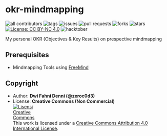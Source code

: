 # okr-mindmapping

![all contributors](https://img.shields.io/github/contributors/zeroc0d3/okr-mindmapping)
![tags](https://img.shields.io/github/v/tag/zeroc0d3/okr-mindmapping?sort=semver)
![issues](https://img.shields.io/github/issues/zeroc0d3/okr-mindmapping)
![pull requests](https://img.shields.io/github/issues-pr/zeroc0d3/okr-mindmapping)
![forks](https://img.shields.io/github/forks/zeroc0d3/okr-mindmapping)
![stars](https://img.shields.io/github/stars/zeroc0d3/okr-mindmapping)
[![License: CC BY-NC 4.0](https://img.shields.io/badge/License-CC%20BY--NC%204.0-lightgrey.svg)](https://creativecommons.org/licenses/by-nc/4.0/)
![hacktober](https://img.shields.io/github/hacktoberfest/2020/zeroc0d3/okr-mindmapping)

My personal OKR (Objectives & Key Results) on prespective mindmapping

## Prerequisites
* Mindmapping Tools using [FreeMind](https://sourceforge.net/projects/freemind/)

## Copyright
* Author: **Dwi Fahni Denni (@zeroc0d3)**
* License: **Creative Commons (Non Commercial)**
  <br><a rel="license" href="http://creativecommons.org/licenses/by/4.0/"><img alt="Lisensi Creative Commons" style="border-width:0;max-width:100px" src="https://upload.wikimedia.org/wikipedia/commons/thumb/9/99/Cc-by-nc_icon.svg/320px-Cc-by-nc_icon.svg.png" /></a><br />This work is licensed under a <a rel="license" href="http://creativecommons.org/licenses/by/4.0/">Creative Commons Attribution 4.0 International License</a>.
